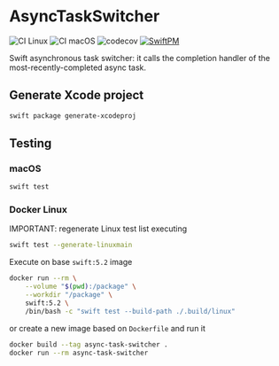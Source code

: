 # AsyncTaskSwitcher

![CI Linux](https://github.com/horothesun/AsyncTaskSwitcher/workflows/CI%20Linux/badge.svg)
![CI macOS](https://github.com/horothesun/AsyncTaskSwitcher/workflows/CI%20macOS/badge.svg)
![codecov](https://codecov.io/gh/horothesun/AsyncTaskSwitcher/branch/master/graph/badge.svg?token=6XPPUZBF4W)
[![SwiftPM](https://img.shields.io/badge/SwiftPM-Compatible-brightgreen.svg)](https://swift.org/package-manager/)

Swift asynchronous task switcher: it calls the completion handler of the most-recently-completed async task.

## Generate Xcode project

```bash
swift package generate-xcodeproj
```

## Testing

### macOS

```bash
swift test
```

### Docker Linux

IMPORTANT: regenerate Linux test list executing

```bash
swift test --generate-linuxmain
```

Execute on base `swift:5.2` image

```bash
docker run --rm \
    --volume "$(pwd):/package" \
    --workdir "/package" \
    swift:5.2 \
    /bin/bash -c "swift test --build-path ./.build/linux"
```

or create a new image based on `Dockerfile` and run it

```bash
docker build --tag async-task-switcher .
docker run --rm async-task-switcher
```
